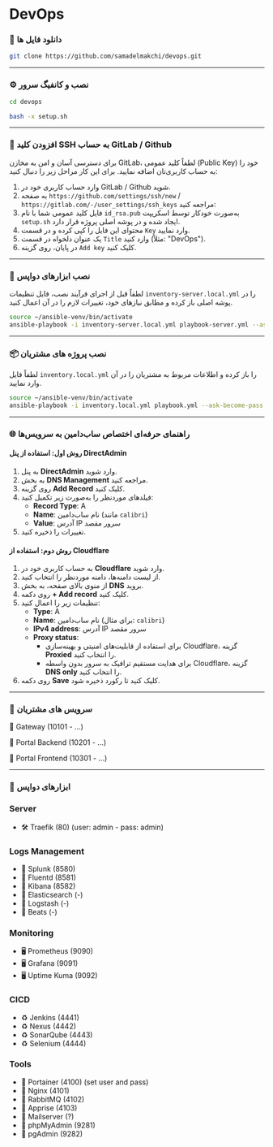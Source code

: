 # DevOps

### 🔽 دانلود فایل ها
``` bash
git clone https://github.com/samadelmakchi/devops.git
```
---

### ⚙️ نصب و کانفیگ سرور
``` bash
cd devops

bash -x setup.sh
```
---

### 🦊 افزودن کلید SSH به حساب GitLab / Github
برای دسترسی آسان و امن به مخازن GitLab، لطفاً کلید عمومی (Public Key) خود را به حساب کاربری‌تان اضافه نمایید. برای این کار مراحل زیر را دنبال کنید:
1. وارد حساب کاربری خود در GitLab / Github شوید.
2. به صفحه `https://github.com/settings/ssh/new` / `https://gitlab.com/-/user_settings/ssh_keys` مراجعه کنید:
3. فایل کلید عمومی شما با نام `id_rsa.pub` به‌صورت خودکار توسط اسکریپت `setup.sh` ایجاد شده و در پوشه اصلی پروژه قرار دارد.
4. محتوای این فایل را کپی کرده و در قسمت `Key` وارد نمایید.
5. یک عنوان دلخواه در قسمت `Title` وارد کنید (مثلاً: "DevOps").
6. در پایان، روی گزینه `Add key` کلیک کنید.

---

### 🤖 نصب ابزارهای دواپس
لطفاً قبل از اجرای فرآیند نصب، فایل تنظیمات `inventory-server.local.yml` را در پوشه اصلی باز کرده و مطابق نیازهای خود، تغییرات لازم را در آن اعمال کنید.

```bash
source ~/ansible-venv/bin/activate
ansible-playbook -i inventory-server.local.yml playbook-server.yml --ask-become-pass
```

---

### 📦 نصب پروژه های مشتریان
لطفاً فایل `inventory.local.yml` را باز کرده و اطلاعات مربوط به مشتریان را در آن وارد نمایید.

```bash
source ~/ansible-venv/bin/activate
ansible-playbook -i inventory.local.yml playbook.yml --ask-become-pass
```

---

### 🌐 راهنمای حرفه‌ای اختصاص ساب‌دامین به سرویس‌ها

#### **روش اول: استفاده از پنل DirectAdmin**
1. به پنل **DirectAdmin** وارد شوید.
2. به بخش **DNS Management** مراجعه کنید.
3. روی گزینه **Add Record** کلیک کنید.
4. فیلدهای موردنظر را به‌صورت زیر تکمیل کنید:
   - **Record Type**: A
   - **Name**: نام ساب‌دامین (مانند `calibri`)
   - **Value**: آدرس IP سرور مقصد
5. تغییرات را ذخیره کنید.

#### **روش دوم: استفاده از Cloudflare**
1. به حساب کاربری خود در **Cloudflare** وارد شوید.
2. از لیست دامنه‌ها، دامنه موردنظر را انتخاب کنید.
3. از منوی بالای صفحه، به بخش **DNS** بروید.
4. روی دکمه **+ Add record** کلیک کنید.
5. تنظیمات زیر را اعمال کنید:
   - **Type**: A
   - **Name**: نام ساب‌دامین (برای مثال: `calibri`)
   - **IPv4 address**: آدرس IP سرور مقصد
   - **Proxy status**:
     - برای استفاده از قابلیت‌های امنیتی و بهینه‌سازی Cloudflare، گزینه **Proxied** را انتخاب کنید.
     - برای هدایت مستقیم ترافیک به سرور بدون واسطه Cloudflare، گزینه **DNS only** را انتخاب کنید.
6. روی دکمه **Save** کلیک کنید تا رکورد ذخیره شود.

---

### 🔆 سرویس های مشتریان
📜 Gateway (10101 - ...)

📜 Portal Backend (10201 - ...)

📜 Portal Frontend (10301 - ...)

---

### 💢 ابزارهای دواپس

### Server
- 🛠️ Traefik (80) (user: admin - pass: admin)

### Logs Management
- 📑 Splunk (8580)
- 📑 Fluentd (8581)
- 📑 Kibana (8582)
- 📑 Elasticsearch (-)
- 📑 Logstash (-)
- 📑 Beats (-)

### Monitoring
- 🖥️ Prometheus (9090)
- 🖥️ Grafana (9091)
- 🖥️ Uptime Kuma (9092)

### CICD
- ♻️ Jenkins (4441)
- ♻️ Nexus (4442)
- ♻️ SonarQube (4443)
- ♻️ Selenium (4444)

### Tools
- 📗 Portainer (4100) (set user and pass)
- 📔 Nginx (4101)
- 📒 RabbitMQ (4102)
- 📕 Apprise (4103)
- 📕 Mailserver (?)
- 📓 phpMyAdmin (9281)
- 📓 pgAdmin (9282)